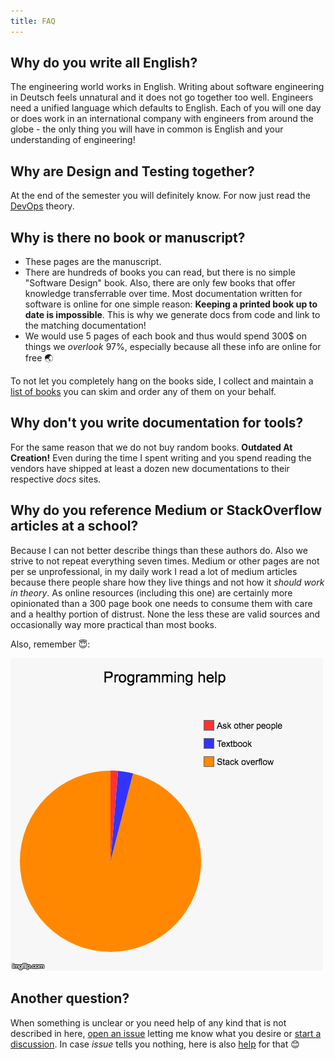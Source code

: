 ```yaml
---
title: FAQ
---
```


## Why do you write all English?
The engineering world works in English. Writing about software engineering in Deutsch feels unnatural and it does not go together too well. Engineers need a unified language which defaults to English. Each of you will one day or does work in an international company with engineers from around the globe - the only thing you will have in common is English and your understanding of engineering!

## Why are Design and Testing together?
At the end of the semester you will definitely know. For now just read the [DevOps](../theory/devops) theory.

## Why is there no book or manuscript?
* These pages are the manuscript.
* There are hundreds of books you can read, but there is no simple "Software Design" book. Also, there are only few books that offer knowledge transferrable over time. Most documentation written for software is online for one simple reason: **Keeping a printed book up to date is impossible**. This is why we generate docs from code and link to the matching documentation! 
* We would use 5 pages of each book and thus would spend 300$ on things we _overlook_ 97%, especially because all these info are online for free 🌏

To not let you completely hang on the books side, I collect and maintain a [list of books](books) you can skim and order any of them on your behalf.

## Why don't you write documentation for tools?
For the same reason that we do not buy random books. **Outdated At Creation!** Even during the time I spent writing and you spend reading the vendors have shipped at least a dozen new documentations to their respective _docs_ sites.

## Why do you reference Medium or StackOverflow articles at a school?
Because I can not better describe things than these authors do. Also we strive to not repeat everything seven times. Medium or other pages are not per se unprofessional, in my daily work I read a lot of medium articles because there people share how they live things and not how it _should work in theory_. As online resources (including this one) are certainly more opinionated than a 300 page book one needs to consume them with care and a healthy portion of distrust. None the less these are valid sources and occasionally way more practical than most books.

Also, remember 😇:

![stackoverflow](./assets/stackoverflow.png)

## Another question?

When something is unclear or you need help of any kind that is not described in here, [open an issue](https://github.com/nds-swe/swdt/issues/new/choose) letting me know what you desire or [start a discussion](https://github.com/nds-swe/swdt/discussions/new). In case _issue_ tells you nothing, here is also [help](https://docs.github.com/en/github/managing-your-work-on-github/creating-an-issue) for that 😊